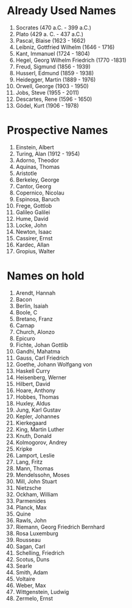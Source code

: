 # Already Used Names

1. Socrates (470 a.C. - 399 a.C.)
1. Plato (429 a. C. - 437 a.C.)
2. Pascal, Blaise (1623 - 1662)
3. Leibniz, Gottfried Wilhelm (1646 - 1716)
4. Kant, Immanuel (1724 - 1804)
6. Hegel, Georg Wilhelm Friedrich (1770 -1831)
7. Freud, Sigmund (1856 - 1939)
8. Husserl, Edmund (1859 - 1938)
9.  Heidegger, Martin (1889 - 1976)
10. Orwell, George (1903 - 1950)
11. Jobs, Steve (1955 - 2011)
12. Descartes, Rene (1596 - 1650)
13. Gödel, Kurt (1906 - 1978)


# Prospective Names
1. Einstein, Albert 
1. Turing, Alan (1912 - 1954)
2. Adorno, Theodor
3. Aquinas, Thomas
4. Aristotle
5. Berkeley, George
6. Cantor, Georg
7. Copernico, Nicolau
8. Espinosa, Baruch
9. Frege, Gottlob
10. Galileo Galilei
11. Hume, David
12. Locke, John
13. Newton, Isaac
14. Cassirer, Ernst
15. Kardec, Allan
16. Gropius, Walter

# Names on hold

1. Arendt, Hannah
3. Bacon
4. Berlin, Isaiah
5. Boole, C
6. Bretano, Franz
7. Carnap
8. Church, Alonzo
10. Epicuro
11. Fichte, Johan Gottlib
12. Gandhi, Mahatma  
13. Gauss, Carl Friedrich
14. Goethe, Johann Wolfgang von
15. Haskell Curry
16. Heisenberg, Werner
17. Hilbert, David
18. Hoare, Anthony
19. Hobbes, Thomas
20. Huxley, Aldus
21. Jung, Karl Gustav 
22. Kepler, Johannes
23. Kierkegaard
24. King, Martin Luther
25. Knuth, Donald
26. Kolmogorov, Andrey
27. Kripke
28. Lamport, Leslie
29. Lang, Fritz
30. Mann, Thomas
31. Mendelssohn, Moses
32. Mill, John Stuart
33. Nietzsche
34. Ockham, William
35. Parmenides
36. Planck, Max
37. Quine
38. Rawls, John
39. Riemann, Georg Friedrich Bernhard
40. Rosa Luxemburg
41. Rousseau
42. Sagan, Carl
43. Schelling, Friedrich
44. Scotus, Duns
45. Searle
46. Smith, Adam
48. Voltaire
49. Weber, Max
50. Wittgenstein, Ludwig
51. Zermelo, Ernst